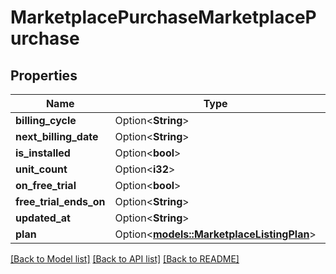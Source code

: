 # MarketplacePurchaseMarketplacePurchase

## Properties

Name | Type | Description | Notes
------------ | ------------- | ------------- | -------------
**billing_cycle** | Option<**String**> |  | [optional]
**next_billing_date** | Option<**String**> |  | [optional]
**is_installed** | Option<**bool**> |  | [optional]
**unit_count** | Option<**i32**> |  | [optional]
**on_free_trial** | Option<**bool**> |  | [optional]
**free_trial_ends_on** | Option<**String**> |  | [optional]
**updated_at** | Option<**String**> |  | [optional]
**plan** | Option<[**models::MarketplaceListingPlan**](marketplace-listing-plan.md)> |  | [optional]

[[Back to Model list]](../README.md#documentation-for-models) [[Back to API list]](../README.md#documentation-for-api-endpoints) [[Back to README]](../README.md)


